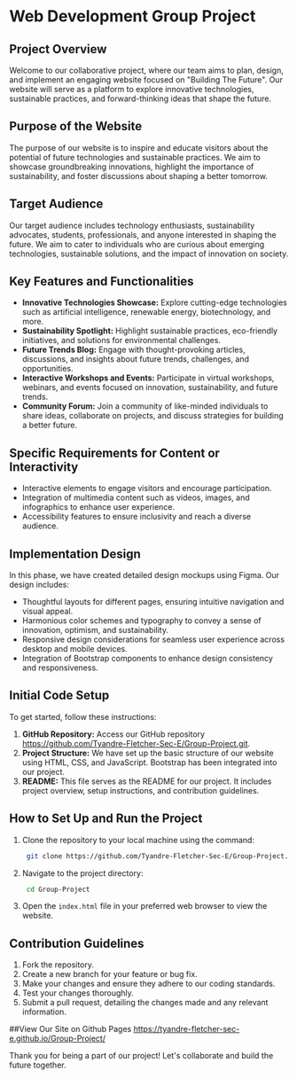 # Web Development Group Project

## Project Overview

Welcome to our collaborative project, where our team aims to plan, design, and implement an engaging website focused on "Building The Future". Our website will serve as a platform to explore innovative technologies, sustainable practices, and forward-thinking ideas that shape the future.

## Purpose of the Website

The purpose of our website is to inspire and educate visitors about the potential of future technologies and sustainable practices. We aim to showcase groundbreaking innovations, highlight the importance of sustainability, and foster discussions about shaping a better tomorrow.

## Target Audience

Our target audience includes technology enthusiasts, sustainability advocates, students, professionals, and anyone interested in shaping the future. We aim to cater to individuals who are curious about emerging technologies, sustainable solutions, and the impact of innovation on society.

## Key Features and Functionalities

- **Innovative Technologies Showcase:** Explore cutting-edge technologies such as artificial intelligence, renewable energy, biotechnology, and more.
- **Sustainability Spotlight:** Highlight sustainable practices, eco-friendly initiatives, and solutions for environmental challenges.
- **Future Trends Blog:** Engage with thought-provoking articles, discussions, and insights about future trends, challenges, and opportunities.
- **Interactive Workshops and Events:** Participate in virtual workshops, webinars, and events focused on innovation, sustainability, and future trends.
- **Community Forum:** Join a community of like-minded individuals to share ideas, collaborate on projects, and discuss strategies for building a better future.

## Specific Requirements for Content or Interactivity

- Interactive elements to engage visitors and encourage participation.
- Integration of multimedia content such as videos, images, and infographics to enhance user experience.
- Accessibility features to ensure inclusivity and reach a diverse audience.

## Implementation Design

In this phase, we have created detailed design mockups using Figma. Our design includes:
- Thoughtful layouts for different pages, ensuring intuitive navigation and visual appeal.
- Harmonious color schemes and typography to convey a sense of innovation, optimism, and sustainability.
- Responsive design considerations for seamless user experience across desktop and mobile devices.
- Integration of Bootstrap components to enhance design consistency and responsiveness.

## Initial Code Setup

To get started, follow these instructions:

1. **GitHub Repository:** Access our GitHub repository https://github.com/Tyandre-Fletcher-Sec-E/Group-Project.git.
2. **Project Structure:** We have set up the basic structure of our website using HTML, CSS, and JavaScript. Bootstrap has been integrated into our project.
3. **README:** This file serves as the README for our project. It includes project overview, setup instructions, and contribution guidelines.

## How to Set Up and Run the Project

1. Clone the repository to your local machine using the command:
   ```bash
    git clone https://github.com/Tyandre-Fletcher-Sec-E/Group-Project.git
    ```

2. Navigate to the project directory:
   ```bash
    cd Group-Project
    ```

3. Open the `index.html` file in your preferred web browser to view the website.

## Contribution Guidelines

1. Fork the repository.
2. Create a new branch for your feature or bug fix.
3. Make your changes and ensure they adhere to our coding standards.
4. Test your changes thoroughly.
5. Submit a pull request, detailing the changes made and any relevant information.

##View Our Site on Github Pages
https://tyandre-fletcher-sec-e.github.io/Group-Project/

Thank you for being a part of our project! Let's collaborate and build the future together.
